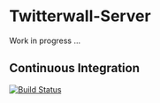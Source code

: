 # Twitterwall-Server

 Work in progress ...

## Continuous Integration

[![Build Status](https://travis-ci.org/hypoport/twitterwall-server.png?branch=master)](https://travis-ci.org/hypoport/twitterwall-server)
